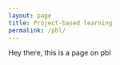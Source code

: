 ```yaml
---
layout: page
title: Project-based learning
permalink: /pbl/
---
```


Hey there, this is a page on pbl